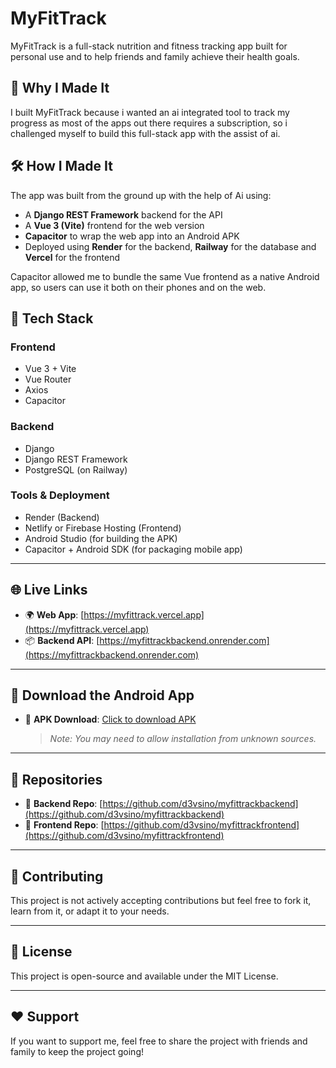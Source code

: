 # MyFitTrack

MyFitTrack is a full-stack nutrition and fitness tracking app built for personal use and to help friends and family achieve their health goals.

## 🚀 Why I Made It

I built MyFitTrack because i wanted an ai integrated tool to track my progress as most of the apps out there requires a subscription, so i challenged myself to build this full-stack app with the assist of ai.

## 🛠️ How I Made It

The app was built from the ground up with the help of Ai using:

- A **Django REST Framework** backend for the API
- A **Vue 3 (Vite)** frontend for the web version
- **Capacitor** to wrap the web app into an Android APK
- Deployed using **Render** for the backend, **Railway** for the database and **Vercel** for the frontend

Capacitor allowed me to bundle the same Vue frontend as a native Android app, so users can use it both on their phones and on the web.

## 🧱 Tech Stack

### Frontend
- Vue 3 + Vite
- Vue Router
- Axios
- Capacitor

### Backend
- Django
- Django REST Framework
- PostgreSQL (on Railway)

### Tools & Deployment
- Render (Backend)
- Netlify or Firebase Hosting (Frontend)
- Android Studio (for building the APK)
- Capacitor + Android SDK (for packaging mobile app)

---
## 🌐 Live Links

- 🌍 **Web App**: [https://myfittrack.vercel.app](https://myfittrack.vercel.app)
- 📦 **Backend API**: [https://myfittrackbackend.onrender.com](https://myfittrackbackend.onrender.com)

---

## 📱 Download the Android App

- 📲 **APK Download**: [Click to download APK](https://www.mediafire.com/file/ozbhugpz8q0njst/MyFitTrack.apk/file)
  > *Note: You may need to allow installation from unknown sources.*

---

## 📂 Repositories

- 🧠 **Backend Repo**: [https://github.com/d3vsino/myfittrackbackend](https://github.com/d3vsino/myfittrackbackend)
- 🎨 **Frontend Repo**: [https://github.com/d3vsino/myfittrackfrontend](https://github.com/d3vsino/myfittrackfrontend)

---

## 🤝 Contributing

This project is not actively accepting contributions but feel free to fork it, learn from it, or adapt it to your needs.

---

## 📃 License

This project is open-source and available under the MIT License.

---

## ❤️ Support

If you want to support me, feel free to share the project with friends and family to keep the project going!
